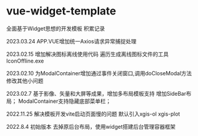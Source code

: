 # vue-widget-template

全面基于Widget思想的开发模板
积累记录

2023.03.24
APP.VUE增加统一Axios请求异常捕捉处理

2023.02.15 
增加解决图标离线使用代码
遍历生成离线图标文件的工具IconOffline.exe

2023.02.10 
为ModalContainer增加通过事件关闭窗口,调用doCloseModal方法
修改其他小问题

2023.02.7 
基于影像、矢量和大屏等成果，增加多布局模板支持
增加SideBar布局；
ModalContainer支持隐藏底部菜单栏；

2022.11.25 
解决模板开发vite启动页面慢的问题
默认引入xgis-ol  xgis-plot 

2022.8.4 初始版本
去掉原后台布局，使用widget搭建后台管理容器框架


